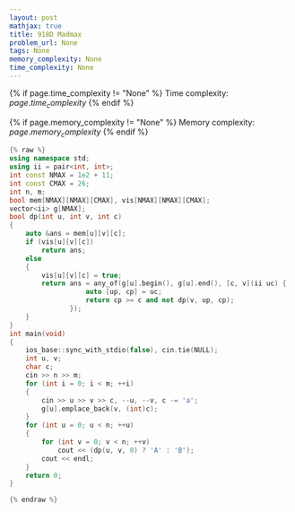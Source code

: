 ```yaml
---
layout: post
mathjax: true
title: 918D Madmax
problem_url: None
tags: None
memory_complexity: None
time_complexity: None
---
```




{% if page.time_complexity != "None" %}
Time complexity: ${{ page.time_complexity }}$
{% endif %}

{% if page.memory_complexity != "None" %}
Memory complexity: ${{ page.memory_complexity }}$
{% endif %}

```cpp
{% raw %}
using namespace std;
using ii = pair<int, int>;
int const NMAX = 1e2 + 11;
int const CMAX = 26;
int n, m;
bool mem[NMAX][NMAX][CMAX], vis[NMAX][NMAX][CMAX];
vector<ii> g[NMAX];
bool dp(int u, int v, int c)
{
    auto &ans = mem[u][v][c];
    if (vis[u][v][c])
        return ans;
    else
    {
        vis[u][v][c] = true;
        return ans = any_of(g[u].begin(), g[u].end(), [c, v](ii uc) {
                   auto [up, cp] = uc;
                   return cp >= c and not dp(v, up, cp);
               });
    }
}
int main(void)
{
    ios_base::sync_with_stdio(false), cin.tie(NULL);
    int u, v;
    char c;
    cin >> n >> m;
    for (int i = 0; i < m; ++i)
    {
        cin >> u >> v >> c, --u, --v, c -= 'a';
        g[u].emplace_back(v, (int)c);
    }
    for (int u = 0; u < n; ++u)
    {
        for (int v = 0; v < n; ++v)
            cout << (dp(u, v, 0) ? 'A' : 'B');
        cout << endl;
    }
    return 0;
}

{% endraw %}
```